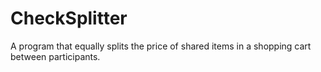# CheckSplitter
A program that equally splits the price of shared items in a shopping cart between participants.
